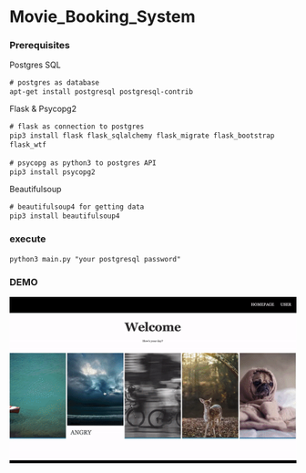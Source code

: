 # Movie_Booking_System

### Prerequisites

Postgres SQL

```
# postgres as database
apt-get install postgresql postgresql-contrib
```

Flask & Psycopg2
```
# flask as connection to postgres
pip3 install flask flask_sqlalchemy flask_migrate flask_bootstrap flask_wtf

# psycopg as python3 to postgres API
pip3 install psycopg2
```

Beautifulsoup
```
# beautifulsoup4 for getting data
pip3 install beautifulsoup4
```
### execute
```
python3 main.py "your postgresql password"
```

### DEMO

![](demo.gif)
